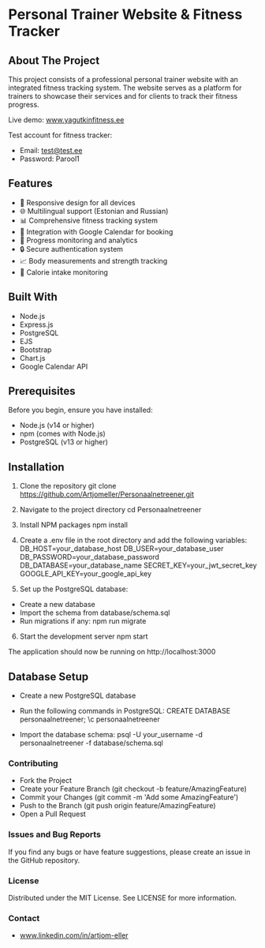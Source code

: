 # Personal Trainer Website & Fitness Tracker

## About The Project

This project consists of a professional personal trainer website with an integrated fitness tracking system. The website serves as a platform for trainers to showcase their services and for clients to track their fitness progress.

Live demo: www.yagutkinfitness.ee

Test account for fitness tracker:
- Email: test@test.ee
- Password: Parool1

## Features

- 📱 Responsive design for all devices
- 🌐 Multilingual support (Estonian and Russian)
- 📊 Comprehensive fitness tracking system
- 📅 Integration with Google Calendar for booking
- 💪 Progress monitoring and analytics
- 🔒 Secure authentication system
- 📈 Body measurements and strength tracking
- 🍎 Calorie intake monitoring

## Built With

- Node.js
- Express.js
- PostgreSQL
- EJS
- Bootstrap
- Chart.js
- Google Calendar API

## Prerequisites

Before you begin, ensure you have installed:
- Node.js (v14 or higher)
- npm (comes with Node.js)
- PostgreSQL (v13 or higher)

## Installation

1. Clone the repository
git clone https://github.com/Artjomeller/Personaalnetreener.git

2. Navigate to the project directory
cd Personaalnetreener

3. Install NPM packages
npm install

4. Create a .env file in the root directory and add the following variables:
DB_HOST=your_database_host
DB_USER=your_database_user
DB_PASSWORD=your_database_password
DB_DATABASE=your_database_name
SECRET_KEY=your_jwt_secret_key
GOOGLE_API_KEY=your_google_api_key

5. Set up the PostgreSQL database:
- Create a new database
- Import the schema from database/schema.sql
- Run migrations if any: npm run migrate


6. Start the development server
npm start

The application should now be running on http://localhost:3000

## Database Setup
- Create a new PostgreSQL database
- Run the following commands in PostgreSQL:
CREATE DATABASE personaalnetreener;
\c personaalnetreener

- Import the database schema:
psql -U your_username -d personaalnetreener -f database/schema.sql


### Contributing

- Fork the Project
- Create your Feature Branch (git checkout -b feature/AmazingFeature)
- Commit your Changes (git commit -m 'Add some AmazingFeature')
- Push to the Branch (git push origin feature/AmazingFeature)
- Open a Pull Request

### Issues and Bug Reports
If you find any bugs or have feature suggestions, please create an issue in the GitHub repository.

### License
Distributed under the MIT License. See LICENSE for more information.

### Contact
- www.linkedin.com/in/artjom-eller
